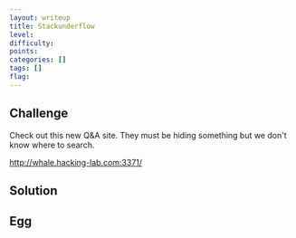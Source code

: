 ```yaml
---
layout: writeup
title: Stackunderflow
level:
difficulty:
points:
categories: []
tags: []
flag:
---
```

## Challenge

Check out this new Q&A site. They must be hiding something but we don't
know where to search.

http://whale.hacking-lab.com:3371/

## Solution

## Egg


